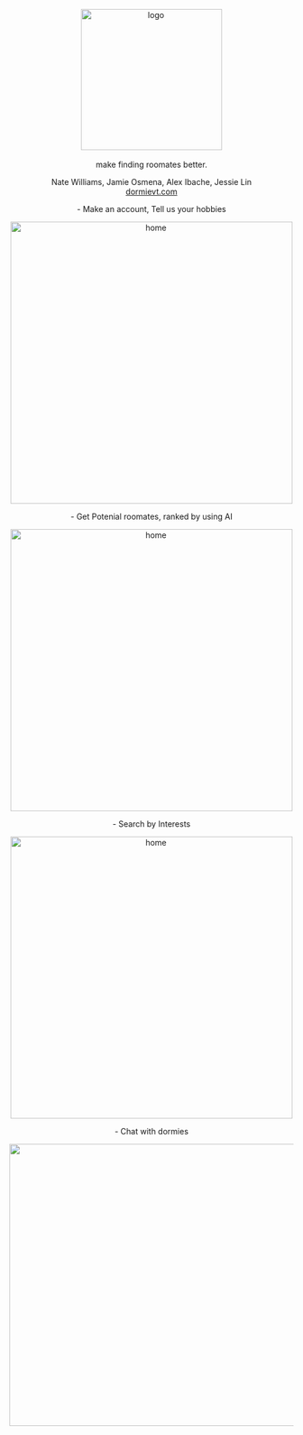 <p align="center">
<img src="https://github.com/user-attachments/assets/fad9ce04-505c-49ac-9d2e-313c9ba6723f" alt="logo"  style="display: block; margin: 0 auto" width="250"/><br>
make finding roomates better.
</p>

<p align="center">
Nate Williams, Jamie Osmena, Alex Ibache, Jessie Lin<br>
  <a href="dormievt.com">dormievt.com</a>
</p>
<p align="center">
- Make an account, Tell us your hobbies
</p>
<p align="center">
<img src="https://github.com/user-attachments/assets/c6f98177-5514-48a2-8c08-2e161f027c63" alt="home" width="500" height="500"/>
</p>
<p align="center">
- Get Potenial roomates, ranked by using AI
</p>
<p align="center">
<img src="https://github.com/user-attachments/assets/36f9284a-c191-4013-b8c4-012f8390abb4" align="center" alt="home" width="500" height="500"/>
</p>
<p align="center">
- Search by Interests
</p>
<p align="center">
<img src="https://github.com/user-attachments/assets/f291225c-08fd-4bb9-99f9-44ac02be303b" alt="home" width="500" height="500"/>
</p>
<p align="center">
- Chat with dormies
</p>
<p align="center">
<img width="1319" alt="chat" src="https://github.com/user-attachments/assets/bc03c9a2-be2a-4b35-a7ee-f6b696a17eeb" width="500" height="500">
</p>















